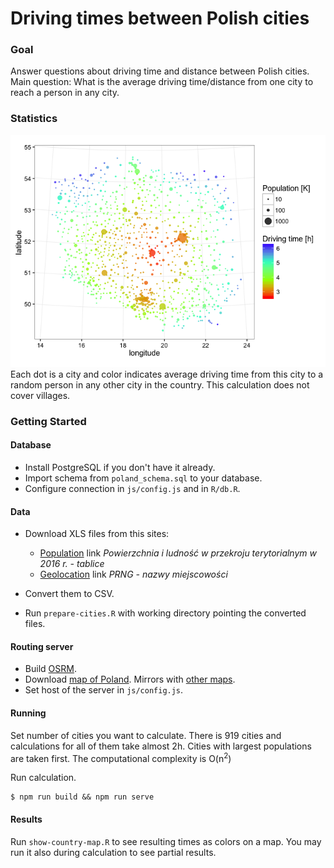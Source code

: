 # Driving times between Polish cities

### Goal

Answer questions about driving time and distance between Polish cities.
Main question: What is the average driving time/distance from one city to reach a person in any city.

### Statistics

![Map of cities](./img/driving-time.png)
Each dot is a city and color indicates average driving time from this city to a random person in any other city in the country. This calculation does not cover villages.

### Getting Started

#### Database

* Install PostgreSQL if you don't have it already.
* Import schema from `poland_schema.sql` to your database.
* Configure connection in `js/config.js` and in `R/db.R`.

#### Data

* Download XLS files from this sites:
  * [Population](http://stat.gov.pl/obszary-tematyczne/ludnosc/ludnosc/powierzchnia-i-ludnosc-w-przekroju-terytorialnym-w-2016-r-,7,13.html) link _Powierzchnia i ludność w przekroju terytorialnym w 2016 r. - tablice_
  * [Geolocation](http://www.codgik.gov.pl/index.php/darmowe-dane/prng.html) link _PRNG - nazwy miejscowości_

* Convert them to CSV.
* Run `prepare-cities.R` with working directory pointing the converted files.

#### Routing server

* Build [OSRM](https://github.com/Project-OSRM/osrm-backend).
* Download [map of Poland](http://download.geofabrik.de/europe/poland-latest.osm.pbf). Mirrors with [other maps](http://wiki.openstreetmap.org/wiki/Planet.osm).
* Set host of the server in `js/config.js`.

#### Running

Set number of cities you want to calculate. There is 919 cities and calculations for all of them take almost 2h. Cities with largest populations are taken first. The computational complexity is O(n<sup>2</sup>)

Run calculation.
```shell
$ npm run build && npm run serve
```

#### Results

Run `show-country-map.R` to see resulting times as colors on a map. You may run it also during calculation to see partial results.